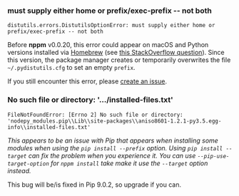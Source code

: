### must supply either home or prefix/exec-prefix -- not both

```
distutils.errors.DistutilsOptionError: must supply either home or prefix/exec-prefix -- not both
```

Before **nppm** v0.0.20, this error could appear on macOS and Python
versions installed via [Homebrew] (see [this StackOverflow question][0]).
Since this version, the package manager creates or temporarily overwrites
the file `~/.pydistutils.cfg` to set an empty `prefix`.

If you still encounter this error, please [create an issue][new issue].

  [0]: http://stackoverflow.com/q/24257803/791713
  [Homebrew]: https://brew.sh
  [new issue]: https://github.com/nodepy/nodepy/issues/new

### No such file or directory: '.../installed-files.txt'

```
FileNotFoundError: [Errno 2] No such file or directory: 'nodepy_modules.pip\\Lib\\site-packages\\aniso8601-1.2.1-py3.5.egg-info\\installed-files.txt'
```

*This appears to be an issue with Pip that appears when installing some modules
when using the `pip install --prefix` option. Using `pip install --target` can
fix the problem when you experience it. You can use `--pip-use-target-option`
for `nppm install` take make it use the `--target` option instead.*

This bug will be/is fixed in Pip 9.0.2, so upgrade if you can.
